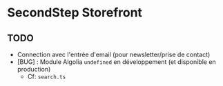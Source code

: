 # SecondStep Storefront

## TODO

* Connection avec l'entrée d'email (pour newsletter/prise de contact)
* [BUG] : Module Algolia `undefined` en développement (et disponible en production)
  * Cf: `search.ts`
